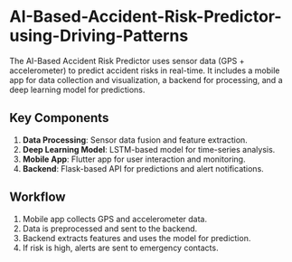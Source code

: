 # AI-Based-Accident-Risk-Predictor-using-Driving-Patterns
The AI-Based Accident Risk Predictor uses sensor data (GPS + accelerometer) to predict accident risks in real-time. It includes a mobile app for data collection and visualization, a backend for processing, and a deep learning model for predictions.

## Key Components
1. **Data Processing**: Sensor data fusion and feature extraction.
2. **Deep Learning Model**: LSTM-based model for time-series analysis.
3. **Mobile App**: Flutter app for user interaction and monitoring.
4. **Backend**: Flask-based API for predictions and alert notifications.

## Workflow
1. Mobile app collects GPS and accelerometer data.
2. Data is preprocessed and sent to the backend.
3. Backend extracts features and uses the model for prediction.
4. If risk is high, alerts are sent to emergency contacts.

